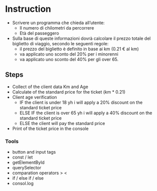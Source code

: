 # Instruction
- Scrivere un programma che chieda all’utente:
    - Il numero di chilometri da percorrere
    - Età del passeggero 
- Sulla base di queste informazioni dovrà calcolare il prezzo totale del biglietto di viaggio, secondo le seguenti regole:
    - il prezzo del biglietto è definito in base ai km (0.21 € al km)
    - va applicato uno sconto del 20% per i minorenni
    - va applicato uno sconto del 40% per gli over 65.

## Steps
- Collect of the client data Km and Age
- Calculate of the standard price for the ticket (km * 0.21)
- Client age verification
    - IF the client is under 18 yh i will apply a 20% discount on the standard ticket price
    - ELSE IF the client is over 65 yh i will apply a 40% discount on the standard ticket price
    - ELSE the client will pay the standard price
- Print of the ticket price in the console

### Tools
- button and input tags
- const / let
- getElementById
- querySelector
- comparation operators > <
- if / else if / else
- consol.log